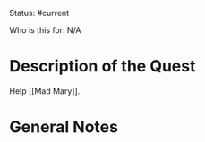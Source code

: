 Status: #current 

Who is this for: N/A
# Description of the Quest
Help [[Mad Mary]]. 
# General Notes
